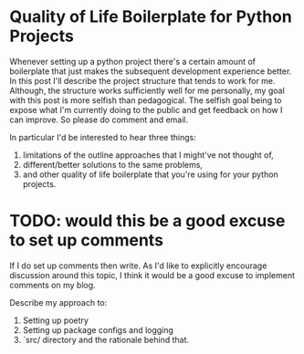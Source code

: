 # Quality of Life Boilerplate for Python Projects

Whenever setting up a python project there's a certain amount of boilerplate that just makes the subsequent development experience better.
In this post I'll describe the project structure that tends to work for me.
Although, the structure works sufficiently well for me personally, my goal with this post is more selfish than pedagogical.
The selfish goal being to expose what I'm currently doing to the public and get feedback on how I can improve.
So please do comment and email.

In particular I'd be interested to hear three things:
1. limitations of the outline approaches that I might've not thought of,
2. different/better solutions to the same problems,
3. and other quality of life boilerplate that you're using for your python projects.

# TODO: would this be a good excuse to set up comments
If I do set up comments then write.
As I'd like to explicitly encourage discussion around this topic, I think it would be a good excuse to implement comments on my blog.

Describe my approach to:

1. Setting up poetry
2. Setting up package configs and logging
3. `src/<package-name> directory and the rationale behind that.
